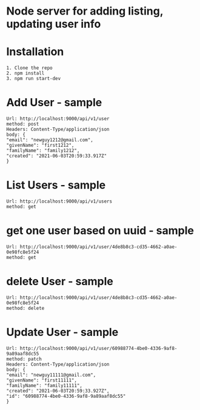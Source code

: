 # Node server for adding listing, updating user info

# Installation

```
1. Clone the repo
2. npm install
3. npm run start-dev
```

# Add User - sample

```
Url: http://localhost:9000/api/v1/user
method: post
Headers: Content-Type/application/json
body: {
"email": "newguy1212@gmail.com",
"givenName": "first1212",
"familyName": "family1212",
"created": "2021-06-03T20:59:33.917Z"
}
```

# List Users - sample

```
Url: http://localhost:9000/api/v1/users
method: get
```

# get one user based on uuid - sample

```
Url: http://localhost:9000/api/v1/user/4de8b8c3-cd35-4662-a0ae-0e98fc8e5f24
method: get
```

# delete User - sample

```
Url: http://localhost:9000/api/v1/user/4de8b8c3-cd35-4662-a0ae-0e98fc8e5f24
method: delete
```

# Update User - sample

```
Url: http://localhost:9000/api/v1/user/60988774-4be0-4336-9af8-9a89aaf8dc55
method: patch
Headers: Content-Type/application/json
body: {
"email": "newguy11111@gmail.com",
"givenName": "first11111",
"familyName": "family11111",
"created": "2021-06-03T20:59:33.927Z",
"id": "60988774-4be0-4336-9af8-9a89aaf8dc55"
}
```
